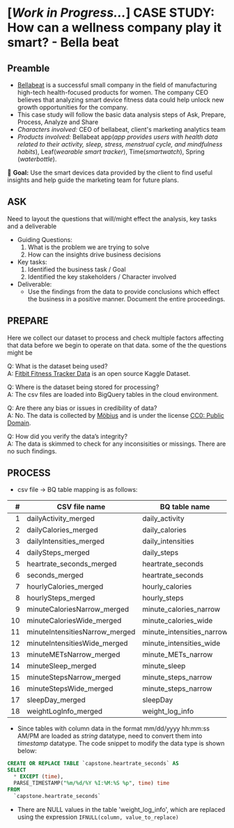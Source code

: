 # [***Work in Progress...***] CASE STUDY: How can a wellness company play it smart? - Bella beat

## **Preamble**
- [Bellabeat](https://bellabeat.com/) is a successful small company in the field of manufacturing high-tech health-focused products for women.
The company CEO believes that analyzing smart device fitness data could help unlock new growth opportunities for the company.
- This case study will follow the basic data analysis steps of Ask, Prepare, Process, Analyze and Share
- *Characters involved:* CEO of bellabeat, client's marketing analytics team
- *Products involved:* Bellabeat app(*app provides users with health data related to their activity, sleep, stress,
menstrual cycle, and mindfulness habits*), Leaf(*wearable smart tracker*), Time(*smartwatch*), Spring (*waterbottle*).

:checkered_flag: **Goal:** Use the smart devices data provided by the client to find useful insights and help guide the marketing team for future plans.

## **ASK**
Need to layout the questions that will/might effect the analysis, key tasks and a deliverable
- Guiding Questions:
  1. What is the problem we are trying to solve
  2. How can the insights drive business decisions
- Key tasks:
  1. Identified the business task / Goal
  2. Identified the key stakeholders / Character involved
- Deliverable:
  - Use the findings from the data to provide conclusions which effect the business in a positive manner. Document the entire proceedings.

## **PREPARE**
Here we collect our dataset to process and check multiple factors affecting that data before we begin to operate on that data. some of the the questions might be

Q: What is the dataset being used?  
A: [Fitbit Fitness Tracker Data](https://www.kaggle.com/datasets/arashnic/fitbit) is an open source Kaggle Dataset.

Q: Where is the dataset being stored for processing?  
A: The csv files are loaded into BigQuery tables in the cloud environment.

Q: Are there any bias or issues in credibility of data?  
A: No. The data is collected by [Möbius](https://www.kaggle.com/arashnic) and is under the license [CC0: Public Domain](https://creativecommons.org/publicdomain/zero/1.0/).

Q: How did you verify the data’s integrity?  
A: The data is skimmed to check for any inconsisities or missings. There are no such findings.

## **PROCESS**

+ csv file -> BQ table mapping is as follows:  

| #    | CSV file name | BQ table name  |
|-----:|---------------|----------------|
| 1 | dailyActivity_merged | daily_activity |
| 2 | dailyCalories_merged | daily_calories|
| 3 | dailyIntensities_merged | daily_intensities |
| 4 | dailySteps_merged | daily_steps |
| 5 | heartrate_seconds_merged | heartrate_seconds |
| 6 | seconds_merged | heartrate_seconds |
| 7 | hourlyCalories_merged | hourly_calories |
| 8 | hourlySteps_merged | hourly_steps | 
| 9 | minuteCaloriesNarrow_merged | minute_calories_narrow |
| 10 | minuteCaloriesWide_merged | minute_calories_wide |
| 11 | minuteIntensitiesNarrow_merged | minute_intensities_narrow |
| 12 | minuteIntensitiesWide_merged |   minute_intensities_wide |
| 13 | minuteMETsNarrow_merged | minute_METs_narrow |
| 14 | minuteSleep_merged | minute_sleep |
| 15 | minuteStepsNarrow_merged | minute_steps_narrow |
| 16 | minuteStepsWide_merged | minute_steps_narrow |
| 17 | sleepDay_merged | sleepDay | 
| 18 | weightLogInfo_merged | weight_log_info |

+ Since tables with column data in the format mm/dd/yyyy hh:mm:ss AM/PM are loaded as *string* datatype, need to convert them into *timestamp* datatype. The code snippet to modify the data type is shown below:
```sql
CREATE OR REPLACE TABLE `capstone.heartrate_seconds` AS
SELECT
  * EXCEPT (time),
  PARSE_TIMESTAMP("%m/%d/%Y %I:%M:%S %p", time) time
FROM
  `capstone.heartrate_seconds`
```
+ There are NULL values in the table 'weight_log_info', which are replaced using the expression ```IFNULL(column, value_to_replace)```
